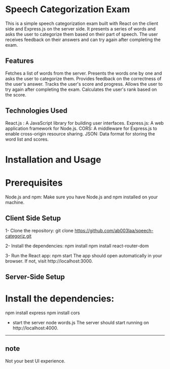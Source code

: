 # Speech Categorization Exam
This is a simple speech categorization exam built with React on the client side and Express.js on the server side. It presents a series of words and asks the user to categorize them based on their part of speech. The user receives feedback on their answers and can try again after completing the exam.

## Features
Fetches a list of words from the server.
Presents the words one by one and asks the user to categorize them.
Provides feedback on the correctness of the user's answer.
Tracks the user's score and progress.
Allows the user to try again after completing the exam.
Calculates the user's rank based on the score.

## Technologies Used
React.js : A JavaScript library for building user interfaces.
Express.js: A web application framework for Node.js.
CORS: A middleware for Express.js to enable cross-origin resource sharing.
JSON: Data format for storing the word list and scores.

# Installation and Usage

# Prerequisites
Node.js and npm: Make sure you have Node.js and npm installed on your machine.

## Client Side Setup
1- Clone the repository: git clone https://github.com/ab003laa/speech-categoriz.git

2- Install the dependencies:
npm install
npm install react-router-dom

3- Run the React app: 
npm start
The app should open automatically in your browser. If not, visit http://localhost:3000.

## Server-Side Setup

# Install the dependencies:
npm install express
npm install cors
- start the server
node words.js
The server should start running on http://localhost:4000.

----------------------------------------------
## note
Not your best UI experience.
